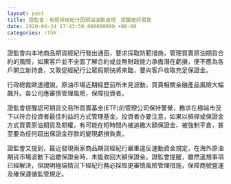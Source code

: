 ```yaml
---
layout: post
title: 證監會：有期貨經紀行因期油波動違規　提醒做好風管
date: 2020-04-24 17:43:59.000000000 +08:00
categories: rthk
---
```


證監會向本地商品期貨經紀行發出通函，要求採取防範措施，管理買賣原油期貨合約的風險，如果客戶並不全面了解合約或並無財政能力承擔潛在虧損，便不應為各戶開立新持倉，又敦促經紀行公眾假期快將來臨，要向客戶收取充足保證金。

行政總裁歐達禮說，原油市場近期經歷前所未見波動，買賣相關金融產品風險大幅飆升。各公司應審慎管理風險，保障投資者。

證監會提醒認可期貨交易所買賣基金(ETF)的管理公司保持警覺，務求在極端市況下以符合投資者最佳利益的方式管理基金。投資者亦要注意，如果以槓桿或保證金方式買賣原油期貨及期權，有可能在短時間內被追繳大額保證金、被強制平倉，甚至要為任何超出保證金存款的變現虧損負責。

證監會又提到，最近發現兩家商品期貨經紀行嚴重違反速動資金規定，在海外原油期貨市場波動下追繳保證金時，未能收回大額保證金。證監會提醒，雖然違規事項已經解決，但說明極端情況下經紀行務必採取更審慎風險管理措施，保障商號營運及確保遵循監管規定。
